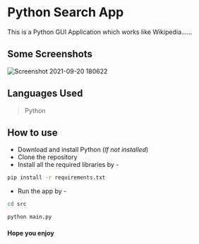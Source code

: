 # Python Search App

This is a Python GUI Application which works like Wikipedia......

## Some Screenshots
![Screenshot 2021-09-20 180622](https://user-images.githubusercontent.com/85222136/134005156-f9f206df-2e42-4a43-a2ee-08a5ce8d2592.png)

## Languages Used
> Python

## How to use
* Download and install Python (*If not installed*)
* Clone the repository
* Install all the required libraries by -
```bash
pip install -r requirements.txt
``` 
* Run the app by -
```bash
cd src
```
```bash
python main.py
```

#### Hope you enjoy